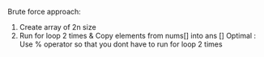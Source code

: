 Brute force approach:
1) Create array of 2n size
2) Run for loop 2 times & Copy elements from nums[] into ans []
​
Optimal :
Use % operator so that you dont have to run for loop 2 times
​